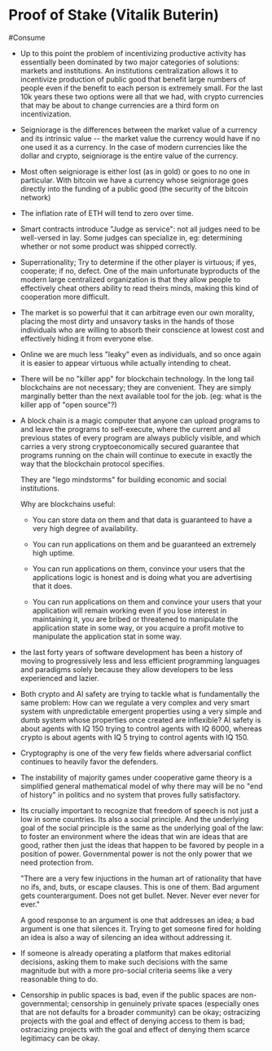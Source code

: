 # Proof of Stake (Vitalik Buterin)

#Consume 

- Up to this point the problem of incentivizing productive activity has essentially been dominated by two major categories of solutions: markets and institutions.
  An institutions centralization allows it to incentivize production of public good that benefit large numbers of people even if the benefit to each person is extremely small.
  For the last 10k years these two options were all that we had, with crypto currencies that may be about to change currencies are a third form on incentivization.
  
- Seigniorage is the differences between the market value of a currency and its intrinsic value -- the market value the currency would have if no one used it as a currency.
   In the case of modern currencies like the dollar and crypto, seigniorage is the entire value of the currency.

- Most often seigniorage is either lost (as in gold) or goes to no one in particular. With bitcoin we have a currency whose seigniorage goes directly into the funding of a public good (the security of the bitcoin network)

- The inflation rate of ETH will tend to zero over time.

- Smart contracts introduce "Judge as service": not all judges need to be well-versed in lay. Some judges can specialize in, eg: determining whether or not some product was shipped correctly.

- Superrationality; Try to determine if the other player is virtuous; if yes, cooperate; if no, defect. One of the main unfortunate byproducts of the modern large centralized organization is that they allow people to effectively cheat others ability to read theirs minds, making this kind of cooperation more difficult.

- The market is so powerful that it can arbitrage even our own morality, placing the most dirty and unsavory tasks in the hands of those individuals who are willing to absorb their conscience at lowest cost and effectively hiding it from everyone else.

- Online we are much less "leaky" even as individuals, and so once again it is easier to appear virtuous while actually intending to cheat.

- There will be no "killer app" for blockchain technology. In the long tail blockchains are not necessary; they are convenient. They are simply marginally better than the next available tool for the job. (eg: what is the killer app of "open source"?)

- A block chain is a magic computer that anyone can upload programs to and leave the programs to self-execute, where the current and all previous states of every program are always publicly visible, and which carries a very strong cryptoeconomically secured guarantee that programs running on the chain will continue to execute in exactly the way that the blockchain protocol specifies.

  They are "lego mindstorms" for building economic and social institutions.

  Why are blockchains useful:

  - You can store data on them and that data is guaranteed to have a very high degree of availability.

  - You can run applications on them and be guaranteed an extremely high uptime.

  - You can run applications on them, convince your users that the applications logic is honest and is doing what you are advertising that it does.

  - You can run applications on them and convince your users that your application will remain working even if you lose interest in maintaining it, you are bribed or threatened to manipulate the application state in some way, or you acquire a profit motive to manipulate the application stat in some way.
  
- the last forty years of software development has been a history of moving to progressively less and less efficient programming languages and paradigms solely because they allow developers to be less experienced and lazier. 

- Both crypto and AI safety are trying to tackle what is fundamentally the same problem: How can we regulate a very complex and very smart system with unpredictable emergent properties using a very simple and dumb system whose properties once created are inflexible? AI safety is about agents with IQ 150 trying to control agents with IQ 6000, whereas crypto is about agents with IQ 5 trying to control agents with IQ 150.

- Cryptography is one of the very few fields where adversarial conflict continues to heavily favor the defenders.

- The instability of majority games under cooperative game theory is a simplified general mathematical model of why there may will be no "end of history" in politics and no system that proves fully satisfactory.

- Its crucially important to recognize that freedom of speech is not just a low in some countries. Its also a social principle. And the underlying goal of the social principle is the same as the underlying goal of the law: to foster an environment where the ideas that win are ideas that are good, rather then just the ideas that happen to be favored by people in a position of power. Governmental power is not the only power that we need protection from.

  "There are a very few injuctions in the human art of rationality that have no ifs, and, buts, or escape clauses. This is one of them. Bad argument gets counterargument. Does not get bullet. Never. Never ever never for ever."

  A good response to an argument is one that addresses an idea; a bad argument is one that silences it. Trying to get someone fired for holding an idea is also a way of silencing an idea without addressing it.

- If someone is already operating a platform that makes editorial decisions, asking them to make such decisions with the same magnitude but with a more pro-social criteria seems like a very reasonable thing to do.

- Censorship in public spaces is bad, even if the public spaces are non-governmental; censorship in genuinely private spaces (especially ones that are not defaults for a broader community) can be okay; ostracizing projects with the goal and effect of denying access to them is bad; ostracizing projects with the goal and effect of denying them scarce legitimacy can be okay.

